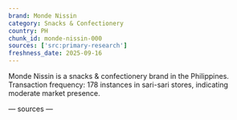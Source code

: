```yaml
---
brand: Monde Nissin
category: Snacks & Confectionery
country: PH
chunk_id: monde-nissin-000
sources: ['src:primary-research']
freshness_date: 2025-09-16
---
```


Monde Nissin is a snacks & confectionery brand in the Philippines. Transaction frequency: 178 instances in sari-sari stores, indicating moderate market presence.

— sources —
